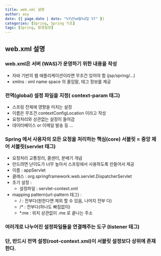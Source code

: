 ```yaml
---
title: web.xml 설명
author: asy
date: {{ page.date | date: "%Y년%m월%d일 %T" }}
categories: [Spring, Spring 기초]
tags: [Spring, 환경설정]
---
```


## web.xml 설명

### web.xml은 서버 (WAS)가 운영하기 위한 내용을 작성

- 자바 기반의 웹 애플리케이션이라면 무조건 있어야 함 (jsp/spring/...)
- xmlns : xml name space 의 줄임말, 태그 정보를 제공

### 전역(global) 설정 파일을 지정( context-param 태그)

- 스프링 전체에 영향을 미치는 설정
- 이름은 무조건 contextConfigLocation 이라고 작성
- 요청처리와 상관없는 설정이 들어감
- 데이터베이스 or 이메일 발송 등 ...

### Spring 에서 사용자의 모든 요청을 처리하는 핵심(core) 서블릿 = 중앙 제어 서블릿(servlet 태그)

- 요청처리 교통정리, 콜센터, 분배기 개념
- 만드려면 난이도가 너무 높아서 스프링에서 사용하도록 만들어서 제공
- 이름 : appServlet
- 클래스 : org.springframework.web.servlet.DispatcherServlet
- 초기 설정 : 
  - 설정파일 : servlet-context.xml 
- mapping pattern(url-pattern 태그) :
  - / : 전부다(원한다면 제외 할 수 있음, 나머지 전부 다)
  - /* : 전부다(하나도 빠짐없이)
  - *.me : 위치 상관없이 .me 로 끝나는 주소

### 여러개로 나누어진 설정파일들을 연결해주는 도구 (listener 태그)

### 단, 반드시 전역 설정(root-context.xml)이 서블릿 설정보다 상위에 존재한다.



